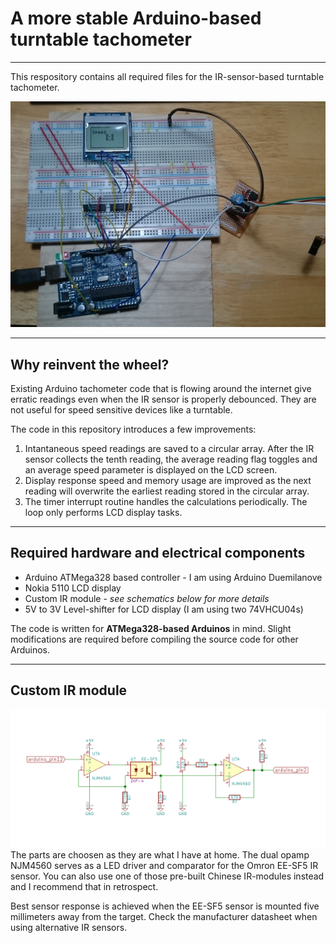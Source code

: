 # A more stable Arduino-based turntable tachometer
---

This respository contains all required files for the IR-sensor-based turntable 
tachometer.

![Breadboard](https://github.com/cathug/turntable-tachometer/blob/master/tachometer.png)

---
## Why reinvent the wheel?
Existing Arduino tachometer code that is flowing around the internet give 
erratic readings even when the IR sensor is properly debounced.  They are not 
useful for speed sensitive devices like a turntable.

The code in this repository introduces a few improvements:
1. Intantaneous speed readings are saved to a circular array.
After the IR sensor collects the tenth reading, the average reading flag toggles
and an average speed parameter is displayed on the LCD screen.
2. Display response speed and memory usage are improved as the next reading will
overwrite the earliest reading stored in the circular array.
3. The timer interrupt routine handles the calculations periodically.  The loop
only performs LCD display tasks.



---
## Required hardware and electrical components
* Arduino ATMega328 based controller - I am using Arduino Duemilanove
* Nokia 5110 LCD display
* Custom IR module - *see schematics below for more details*
* 5V to 3V Level-shifter for LCD display (I am using two 74VHCU04s)

The code is written for **ATMega328-based Arduinos** in mind.  Slight
modifications are required before compiling the source code for other Arduinos.

---
## Custom IR module
![Schematic](https://github.com/cathug/turntable-tachometer/blob/master/ir-schematic.png)
The parts are choosen as they are what I have at home.  The dual opamp NJM4560 
serves as a LED driver and comparator for the Omron EE-SF5 IR sensor.  You can
also use one of those pre-built Chinese IR-modules instead and I recommend that
in retrospect.

Best sensor response is achieved when the EE-SF5 sensor is mounted five 
millimeters away from the target.  Check the manufacturer datasheet when using
alternative IR sensors.
